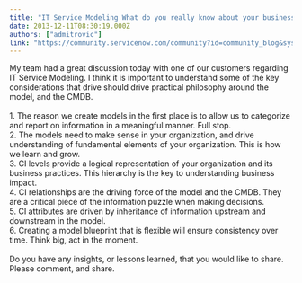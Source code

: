 ```yaml
---
title: "IT Service Modeling What do you really know about your business"
date: 2013-12-11T08:30:19.000Z
authors: ["admitrovic"]
link: "https://community.servicenow.com/community?id=community_blog&sys_id=65ada2a9dbd0dbc01dcaf3231f961995"
---
```

<p>My team had a great discussion today with one of our customers regarding IT Service Modeling. I think it is important to understand some of the key considerations that drive should drive practical philosophy around the model, and the CMDB.<br /><br />1. The reason we create models in the first place is to allow us to categorize and report on information in a meaningful manner. Full stop. <br />2. The models need to make sense in your organization, and drive understanding of fundamental elements of your organization. This is how we learn and grow.<br />3. CI levels provide a logical representation of your organization and its business practices. This hierarchy is the key to understanding business impact.<br />4. CI relationships are the driving force of the model and the CMDB. They are a critical piece of the information puzzle when making decisions.<br />5. CI attributes are driven by inheritance of information upstream and downstream in the model. <br />6. Creating a model blueprint that is flexible will ensure consistency over time. Think big, act in the moment.<br /><br />Do you have any insights, or lessons learned, that you would like to share. Please comment, and share.</p>